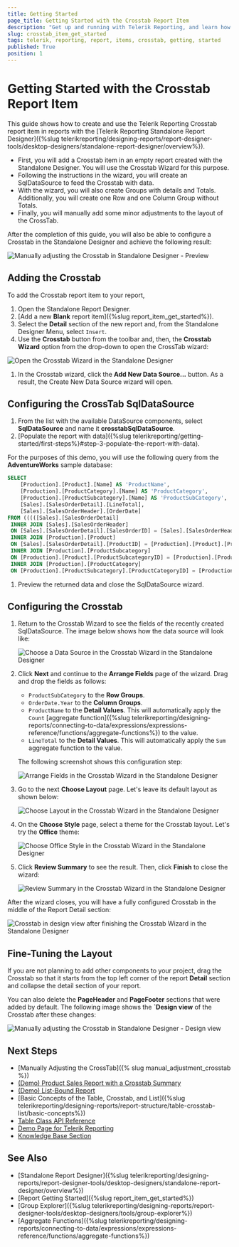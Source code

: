 ```yaml
---
title: Getting Started
page_title: Getting Started with the Crosstab Report Item
description: "Get up and running with Telerik Reporting, and learn how to create and use the Crosstab report item in reports."
slug: crosstab_item_get_started
tags: telerik, reporting, report, items, crosstab, getting, started
published: True
position: 1
---
```


# Getting Started with the Crosstab Report Item

This guide shows how to create and use the Telerik Reporting Crosstab report item in reports with the [Telerik Reporting Standalone Report Designer]({%slug telerikreporting/designing-reports/report-designer-tools/desktop-designers/standalone-report-designer/overview%}).

* First, you will add a Crosstab item in an empty report created with the Standalone Designer. You will use the Crosstab Wizard for this purpose.
* Following the instructions in the wizard, you will create an SqlDataSource to feed the Crosstab with data.
* With the wizard, you will also create Groups with details and Totals. Additionally, you will create one Row and one Column Group without Totals.
* Finally, you will manually add some minor adjustments to the layout of the CrossTab. 

After the completion of this guide, you will also be able to configure a Crosstab in the Standalone Designer and achieve the following result: 

![Manually adjusting the Crosstab in Standalone Designer - Preview](images/CrosstabManualAdjustPreview.png)

## Adding the Crosstab

To add the Crosstab report item to your report, 
 
1. Open the Standalone Report Designer. 
1. [Add a new **Blank** report item]({%slug report_item_get_started%}). 
1. Select the **Detail** section of the new report and, from the Standalone Designer Menu, select `Insert`. 
1. Use the **Crosstab** button from the toolbar and, then, the **Crosstab Wizard** option from the drop-down to open the CrossTab wizard:

  ![Open the Crosstab Wizard in the Standalone Designer](images/CrosstabWizardStart.png)

1. In the Crosstab wizard, click the **Add New Data Source...** button. As a result, the Create New Data Source wizard will open.

## Configuring the CrossTab SqlDataSource 

1. From the list with the available DataSource components, select **SqlDataSource** and name it **crosstabSqlDataSource**.
1. [Populate the report with data]({%slug telerikreporting/getting-started/first-steps%}#step-3-populate-the-report-with-data).

For the purposes of this demo, you will use the following query from the __AdventureWorks__ sample database: 

````SQL
SELECT
	[Production].[Product].[Name] AS 'ProductName', 
	[Production].[ProductCategory].[Name] AS 'ProductCategory', 
	[Production].[ProductSubcategory].[Name] AS 'ProductSubCategory', 
	[Sales].[SalesOrderDetail].[LineTotal], 
	[Sales].[SalesOrderHeader].[OrderDate]
FROM (((([Sales].[SalesOrderDetail]
 INNER JOIN [Sales].[SalesOrderHeader]
 ON [Sales].[SalesOrderDetail].[SalesOrderID] = [Sales].[SalesOrderHeader].[SalesOrderID])
 INNER JOIN [Production].[Product]
 ON [Sales].[SalesOrderDetail].[ProductID] = [Production].[Product].[ProductID])
 INNER JOIN [Production].[ProductSubcategory]
 ON [Production].[Product].[ProductSubcategoryID] = [Production].[ProductSubcategory].[ProductSubcategoryID])
 INNER JOIN [Production].[ProductCategory]
 ON [Production].[ProductSubcategory].[ProductCategoryID] = [Production].[ProductCategory].[ProductCategoryID])
````


1. Preview the returned data and close the SqlDataSource wizard.

## Configuring the Crosstab

1. Return to the Crosstab Wizard to see the fields of the recently created SqlDataSource. The image below shows how the data source will look like:

	![Choose a Data Source in the Crosstab Wizard in the Standalone Designer](images/CrosstabWizardChooseDataSource.png)

1. Click **Next** and continue to the __Arrange Fields__ page of the wizard. Drag and drop the fields as follows: 

	* `ProductSubCategory` to the **Row Groups**.
	* `OrderDate.Year` to the **Column Groups**.
	* `ProductName` to the **Detail Values**. This will automatically apply the `Count` [aggregate function]({%slug telerikreporting/designing-reports/connecting-to-data/expressions/expressions-reference/functions/aggregate-functions%}) to the value.
	* `LineTotal` to the **Detail Values**. This will automatically apply the `Sum` aggregate function to the value.

	The following screenshot shows this configuration step:

	![Arrange Fields in the Crosstab Wizard in the Standalone Designer](images/CrosstabWizardArrangeFields.png)

1. Go to the next **Choose Layout** page. Let's leave its default layout as shown below:

	![Choose Layout in the Crosstab Wizard in the Standalone Designer](images/CrosstabWizardChooseLayout.png)

1. On the **Choose Style** page, select a theme for the Crosstab layout. Let's try the **Office** theme:

	![Choose Office Style in the Crosstab Wizard in the Standalone Designer](images/CrosstabWizardChooseOfficeStyle.png)

1. Click **Review Summary** to see the result. Then, click **Finish** to close the wizard:

	![Review Summary in the Crosstab Wizard in the Standalone Designer](images/CrosstabWizardReviewSummary.png)

After the wizard closes, you will have a fully configured Crosstab in the middle of the Report Detail section:

![Crosstab in design view after finishing the Crosstab Wizard in the Standalone Designer](images/CrosstabAfterWizardDesign.png)

## Fine-Tuning the Layout 

If you are not planning to add other components to your project, drag the Crosstab so that it starts from the top left corner of the report **Detail** section and collapse the detail section of your report. 

You can also delete the **PageHeader** and **PageFooter** sections that were added by default. The following image shows the **`Design view** of the Crosstab after these changes:

![Manually adjusting the Crosstab in Standalone Designer - Design view](images/CrosstabManualAdjustDesign.png)

## Next Steps

* [Manually Adjusting the CrossTab]({% slug manual_adjustment_crosstab %})
* [(Demo) Product Sales Report with a Crosstab Summary](https://demos.telerik.com/reporting/product-sales)
* [(Demo) List-Bound Report](https://demos.telerik.com/reporting/list-bound-report)
* [Basic Concepts of the Table, Crosstab, and List]({%slug telerikreporting/designing-reports/report-structure/table-crosstab-list/basic-concepts%})
* [Table Class API Reference](/api/telerik.reporting.table)
* [Demo Page for Telerik Reporting](https://demos.telerik.com/reporting) 
* [Knowledge Base Section](/knowledge-base)

## See Also

* [Standalone Report Designer]({%slug telerikreporting/designing-reports/report-designer-tools/desktop-designers/standalone-report-designer/overview%})
* [Report Getting Started]({%slug report_item_get_started%})
* [Group Explorer]({%slug telerikreporting/designing-reports/report-designer-tools/desktop-designers/tools/group-explorer%})
* [Aggregate Functions]({%slug telerikreporting/designing-reports/connecting-to-data/expressions/expressions-reference/functions/aggregate-functions%})
